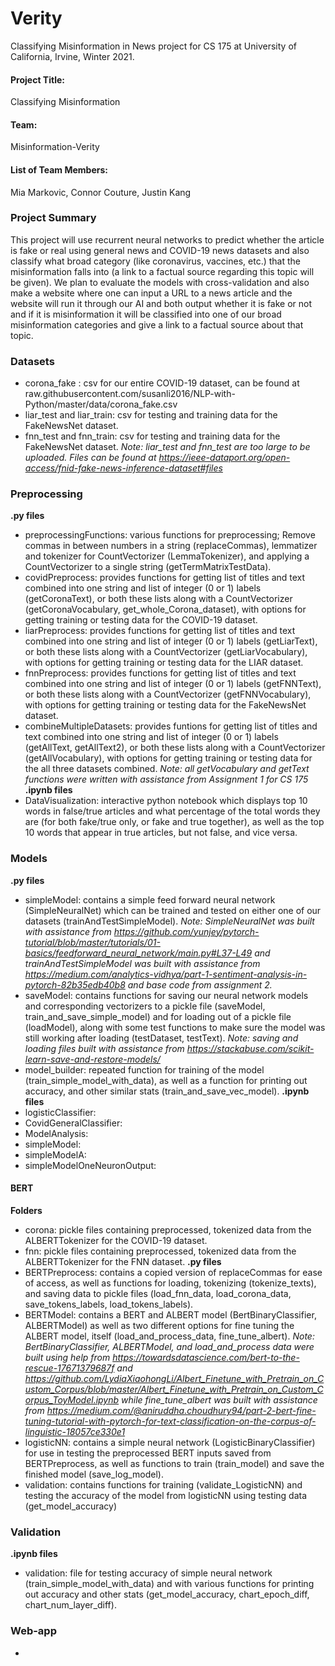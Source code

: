 # Verity
Classifying Misinformation in News project for CS 175 at University of California, Irvine, Winter 2021.

#### Project Title: 
Classifying Misinformation

#### Team: 
Misinformation-Verity

#### List of Team Members: 
Mia Markovic, Connor Couture, Justin Kang

### Project Summary
This project will use recurrent neural networks to predict whether the article is fake or real using general news and COVID-19 news datasets and also classify what broad category (like coronavirus, vaccines, etc.) that the misinformation falls into (a link to a factual source regarding this topic will be given). We plan to evaluate the models with cross-validation and also make a website where one can input a URL to a news article and the website will run it through our AI and both output whether it is fake or not and if it is misinformation it will be classified into one of our broad misinformation categories and give a link to a factual source about that topic. 

### Datasets
 - corona_fake : csv for our entire COVID-19 dataset, can be found at raw.githubusercontent.com/susanli2016/NLP-with-Python/master/data/corona_fake.csv
 - liar_test and liar_train: csv for testing and training data for the FakeNewsNet dataset.
 - fnn_test and fnn_train: csv for testing and training data for the FakeNewsNet dataset.
*Note: liar_test and fnn_test are too large to be uploaded. Files can be found at https://ieee-dataport.org/open-access/fnid-fake-news-inference-dataset#files*

### Preprocessing
**.py files**
 - preprocessingFunctions: various functions for preprocessing; Remove commas in between numbers in a string (replaceCommas), lemmatizer and tokenizer for CountVectorizer (LemmaTokenizer), and applying a CountVectorizer to a single string (getTermMatrixTestData).
 - covidPreprocess: provides functions for getting list of titles and text combined into one string and list of integer (0 or 1) labels (getCoronaText), or both these lists along with a CountVectorizer (getCoronaVocabulary, get_whole_Corona_dataset), with options for getting training or testing data for the COVID-19 dataset.
 - liarPreprocess: provides functions for getting list of titles and text combined into one string and list of integer (0 or 1) labels (getLiarText), or both these lists along with a CountVectorizer (getLiarVocabulary), with options for getting training or testing data for the LIAR dataset.
 - fnnPreprocess: provides functions for getting list of titles and text combined into one string and list of integer (0 or 1) labels (getFNNText), or both these lists along with a CountVectorizer (getFNNVocabulary), with options for getting training or testing data for the FakeNewsNet dataset.
 - combineMultipleDatasets: provides funtions for getting list of titles and text combined into one string and list of integer (0 or 1) labels (getAllText, getAllText2), or both these lists along with a CountVectorizer (getAllVocabulary), with options for getting training or testing data for the all three datasets combined.
*Note: all getVocabulary and getText functions were written with assistance from Assignment 1 for CS 175*
**.ipynb files**
 - DataVisualization: interactive python notebook which displays top 10 words in false/true articles and what percentage of the total words they are (for both fake/true only, or fake and true together), as well as the top 10 words that appear in true articles, but not false, and vice versa.

### Models
**.py files**
 - simpleModel: contains a simple feed forward neural network (SimpleNeuralNet) which can be trained and tested on either one of our datasets (trainAndTestSimpleModel).
*Note: SimpleNeuralNet was built with assistance from https://github.com/yunjey/pytorch-tutorial/blob/master/tutorials/01-basics/feedforward_neural_network/main.py#L37-L49 and trainAndTestSimpleModel was built with assistance from https://medium.com/analytics-vidhya/part-1-sentiment-analysis-in-pytorch-82b35edb40b8 and base code from assignment 2.*
 - saveModel: contains functions for saving our neural network models and corresponding vectorizers to a pickle file (saveModel, train_and_save_simple_model) and for loading out of a pickle file (loadModel), along with some test functions to make sure the model was still working after loading (testDataset, testText).
*Note: saving and loading files built with assistance from https://stackabuse.com/scikit-learn-save-and-restore-models/*
 - model_builder: repeated function for training of the model (train_simple_model_with_data), as well as a function for printing out accuracy, and other similar stats (train_and_save_vec_model).
**.ipynb files**
 - logisticClassifier:
 - CovidGeneralClassifier:
 - ModelAnalysis:
 - simpleModel:
 - simpleModelA:
 - simpleModelOneNeuronOutput:
 #### BERT
 **Folders**
  - corona: pickle files containing preprocessed, tokenized data from the ALBERTTokenizer for the COVID-19 dataset.
  - fnn: pickle files containing preprocessed, tokenized data from the ALBERTTokenizer for the FNN dataset.
 **.py files**
  - BERTPreprocess: contains a copied version of replaceCommas for ease of access, as well as functions for loading, tokenizing (tokenize_texts), and saving data to pickle files (load_fnn_data, load_corona_data, save_tokens_labels, load_tokens_labels).
  - BERTModel: contains a BERT and ALBERT model (BertBinaryClassifier, ALBERTModel) as well as two different options for fine tuning the ALBERT model, itself (load_and_process_data, fine_tune_albert).
*Note: BertBinaryClassifier, ALBERTModel, and load_and_process data were built using help from https://towardsdatascience.com/bert-to-the-rescue-17671379687f and https://github.com/LydiaXiaohongLi/Albert_Finetune_with_Pretrain_on_Custom_Corpus/blob/master/Albert_Finetune_with_Pretrain_on_Custom_Corpus_ToyModel.ipynb while fine_tune_albert was built with assistance from https://medium.com/@aniruddha.choudhury94/part-2-bert-fine-tuning-tutorial-with-pytorch-for-text-classification-on-the-corpus-of-linguistic-18057ce330e1*
  - logisticNN: contains a simple neural network (LogisticBinaryClassifier) for use in testing the preprocessed BERT inputs saved from BERTPreprocess, as well as functions to train (train_model) and save the finished model (save_log_model).
  - validation: contains functions for training (validate_LogisticNN) and testing the accuracy of the model from logisticNN using testing data (get_model_accuracy)
 
 
### Validation
**.ipynb files**
 - validation: file for testing accuracy of simple neural network (train_simple_model_with_data) and with various functions for printing out accuracy and other stats (get_model_accuracy, chart_epoch_diff, chart_num_layer_diff).


### Web-app
 - 
 
